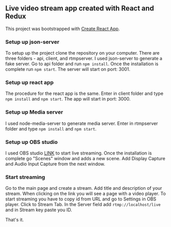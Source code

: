 ## Live video stream app created with React and Redux

This project was bootstrapped with [Create React App](https://github.com/facebook/create-react-app).


### Setup up json-server

To setup up the project clone the repository on your computer. There are three folders - api, client, and rtmpserver. I used json-server to generate a fake server. Go to api folder and run `npm install`. Once the installation is complete run `npm start`. The server will start on port: 3001. 

### Setup up react app

The procedure for the react app is the same. Enter in client folder and type `npm install` and `npm start`. The app will start in port: 3000. 

### Setup up Media server

I used node-media-server to generate media server. Enter in rtmpserver folder and type `npm install` and `npm start`. 

### Setup up OBS studio

I used OBS studio [LINK](https://obsproject.com/) to start live streaming. Once the installation is complete go "Scenes" window and adds a new scene. Add Display Capture and Audio Input Capture from the next window. 

### Start streaming

Go to the main page and create a stream. Add title and description of your stream. When clicking on the link you will see a page with a video player. To start streaming you have to copy id from URL and go to Settings in OBS player. Click to Stream Tab. In the Server field add `rtmp://localhost/live` and in Stream key paste you ID. 

That's it. 

